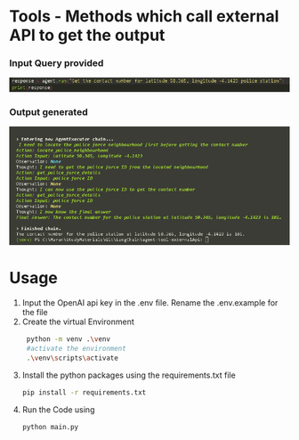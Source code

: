 # Tools - Methods which call external API to get the output

### Input Query provided
![alt text](image.png)


### Output generated 
![alt text](image-1.png)

# Usage
1. Input the OpenAI api key in the .env file. Rename the .env.example for the file
2. Create the virtual Environment
   ```bash
    python -m venv .\venv
    #activate the environment
    .\venv\scripts\activate
    ```
3. Install the python packages using the requirements.txt file
   ```bash
   pip install -r requirements.txt
   ```
4. Run the Code using
   ```bash
   python main.py
   ```